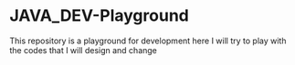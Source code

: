 # JAVA_DEV-Playground
This repository is a playground for development here I will try to play with the codes that I will design and change
